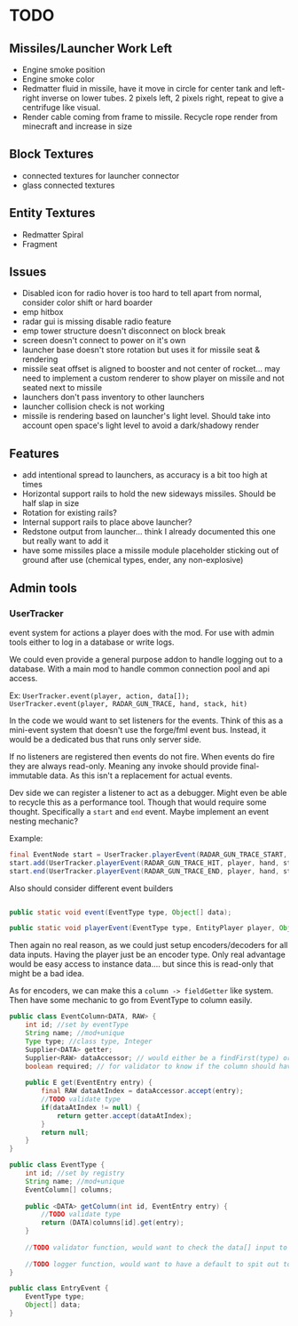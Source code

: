 # TODO

## Missiles/Launcher Work Left

- Engine smoke position
- Engine smoke color
- Redmatter fluid in missile, have it move in circle for center tank and left-right inverse on lower tubes. 2 pixels left, 2 pixels right, repeat to give a centrifuge like visual.
- Render cable coming from frame to missile. Recycle rope render from minecraft and increase in size

## Block Textures

- connected textures for launcher connector
- glass connected textures

## Entity Textures

- Redmatter Spiral
- Fragment 

## Issues

- Disabled icon for radio hover is too hard to tell apart from normal, consider color shift or hard boarder
- emp hitbox
- radar gui is missing disable radio feature
- emp tower structure doesn't disconnect on block break
- screen doesn't connect to power on it's own
- launcher base doesn't store rotation but uses it for missile seat & rendering
- missile seat offset is aligned to booster and not center of rocket... may need to implement a custom renderer to show player on missile and not seated next to missile
- launchers don't pass inventory to other launchers
- launcher collision check is not working
- missile is rendering based on launcher's light level. Should take into account open space's light level to avoid a dark/shadowy render

## Features

- add intentional spread to launchers, as accuracy is a bit too high at times
- Horizontal support rails to hold the new sideways missiles. Should be half slap in size
- Rotation for existing rails?
- Internal support rails to place above launcher?
- Redstone output from launcher... think I already documented this one but really want to add it
- have some missiles place a missile module placeholder sticking out of ground after use (chemical types, ender, any non-explosive)

## Admin tools

### UserTracker

event system for actions a player does with the mod. For use with admin tools either to log in a database or write logs. 

We could even provide a general purpose addon to handle logging out to a database. With a main mod to handle common connection pool and api access.

Ex: `UserTracker.event(player, action, data[]); UserTracker.event(player, RADAR_GUN_TRACE, hand, stack, hit)`

In the code we would want to set listeners for the events. Think of this as a mini-event system that doesn't use the forge/fml event bus. Instead, it would be a dedicated bus that runs only server side.

If no listeners are registered then events do not fire. When events do fire they are always read-only. Meaning any invoke should provide final-immutable data. As this isn't a replacement for actual events.

Dev side we can register a listener to act as a debugger. Might even be able to recycle this as a performance tool. Though that would require some thought. Specifically a `start` and `end` event. Maybe implement an event nesting mechanic?

Example:

```java
final EventNode start = UserTracker.playerEvent(RADAR_GUN_TRACE_START, player, hand, stack);
start.add(UserTracker.playerEvent(RADAR_GUN_TRACE_HIT, player, hand, stack, hit))
start.end(UserTracker.playerEvent(RADAR_GUN_TRACE_END, player, hand, stack));
```

Also should consider different event builders

```java

public static void event(EventType type, Object[] data);

public static void playerEvent(EventType type, EntityPlayer player, Object[] data);

```

Then again no real reason, as we could just setup encoders/decoders for all data inputs. Having the player just be an encoder type. Only real advantage would be easy access to instance data.... but since this is read-only that might be a bad idea.

As for encoders, we can make this a `column -> fieldGetter` like system. Then have some mechanic to go from EventType to column easily.

```java
public class EventColumn<DATA, RAW> {
    int id; //set by eventType
    String name; //mod+unique
    Type type; //class type, Integer
    Supplier<DATA> getter;
    Supplier<RAW> dataAccessor; // would either be a findFirst(type) or findAt(index)
    boolean required; // for validator to know if the column should have data when created, not all columns would always be needed
    
    public E get(EventEntry entry) {
        final RAW dataAtIndex = dataAccessor.accept(entry); 
        //TODO validate type
        if(dataAtIndex != null) {
            return getter.accept(dataAtIndex);
        }
        return null;
    }
}

public class EventType {
    int id; //set by registry
    String name; //mod+unique
    EventColumn[] columns;
    
    public <DATA> getColumn(int id, EventEntry entry) {
        //TODO validate type
        return (DATA)columns[id].get(entry);
    }
    
    //TODO validator function, would want to check the data[] input to ensure we match our columns
    
    //TODO logger function, would want to have a default to spit out to a log file
}

public class EntryEvent {
    EventType type;
    Object[] data;
}
```